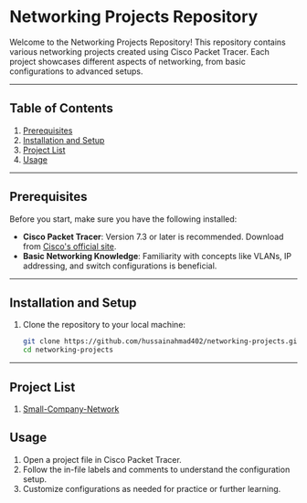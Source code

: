 # Networking Projects Repository

Welcome to the Networking Projects Repository! This repository contains various networking projects created using Cisco Packet Tracer. Each project showcases different aspects of networking, from basic configurations to advanced setups.

---

## Table of Contents
1. [Prerequisites](#prerequisites)
2. [Installation and Setup](#installation-and-setup)
3. [Project List](#project-list)
4. [Usage](#usage)

---

## Prerequisites

Before you start, make sure you have the following installed:
- **Cisco Packet Tracer**: Version 7.3 or later is recommended. Download from [Cisco's official site](https://www.netacad.com/courses/packet-tracer).
- **Basic Networking Knowledge**: Familiarity with concepts like VLANs, IP addressing, and switch configurations is beneficial.

---

## Installation and Setup

1. Clone the repository to your local machine:
   ```bash
   git clone https://github.com/hussainahmad402/networking-projects.git
   cd networking-projects
   
---

## Project List

1. [Small-Company-Network](https://github.com/hussainahmad402/Networking-Projects/tree/main/Small-Company-Network)

## Usage

   1. Open a project file in Cisco Packet Tracer.
   2. Follow the in-file labels and comments to understand the configuration setup.
   3. Customize configurations as needed for practice or further learning.

